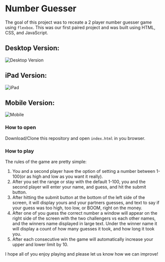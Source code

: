 # Number Guesser

The goal of this project was to receate a 2 player number guesser game using `flexbox`. This was our first paired project and was built using HTML, CSS, and JavaScript. 


## Desktop Version:

![Desktop Version](https://i.imgur.com/buXDX97.jpg)

## iPad Version:

![iPad](https://i.imgur.com/a7FosUv.png)

## Mobile Version:

![Mobile](https://i.imgur.com/Pcz9FXb.png)


### How to open 

Download/Clone this repository and open `index.html` in you browser. 


### How to play

The rules of the game are pretty simple: 

1. You and a second player have the option of setting a number between 1-100(or as high and low as you want it really). 
2. After you set the range or stay with the default 1-100, you and the second player will enter your name, and guess, and hit the submit button. 
3. After hitting the submit button at the bottom of the left side of the screen, it will display yours and your partners guesses, and text to say if your guess was too high, too low, or BOOM, right on the money. 
4. After one of you guess the correct number a window will appear on the right side of the screen with the two challengers vs each other names, and the winners name displayed in large text. Under the winner name it will display a count of how many guesses it took, and how long it took you.
5. After each consecutive win the game will automatically increase your upper and lower limit by 10.

I hope all of you enjoy playing and please let us know how we can improve!



